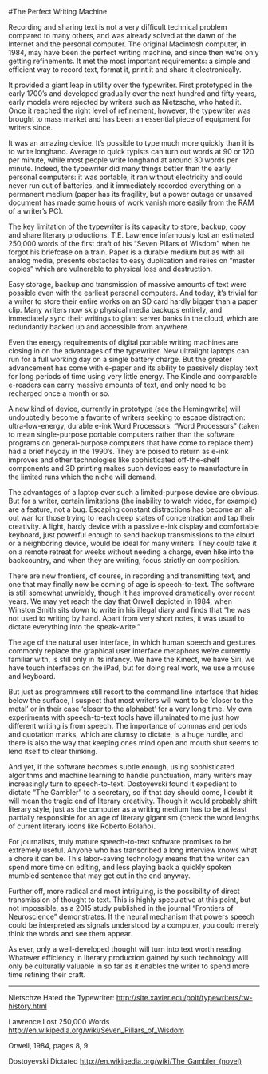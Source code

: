 #The Perfect Writing Machine

Recording and sharing text is not a very difficult technical problem compared to many others, and was already solved at the dawn of the Internet and the personal computer. The original Macintosh computer, in 1984, may have been the perfect writing machine, and since then we’re only getting refinements. It met the most important requirements: a simple and efficient way to record text, format it, print it and share it electronically.

It provided a giant leap in utility over the typewriter. First prototyped in the early 1700’s and developed gradually over the next hundred and fifty years, early models were rejected by writers such as Nietzsche, who hated it. Once it reached the right level of refinement, however, the typewriter was brought to mass market and has been an essential piece of equipment for writers since.

It was an amazing device. It’s possible to type much more quickly than it is to write longhand. Average to quick typists can turn out words at 90 or 120 per minute, while most people write longhand at around 30 words per minute. Indeed, the typewriter did many things better than the early personal computers: it was portable, it ran without electricity and could never run out of batteries, and it immediately recorded everything on a permanent medium (paper has its fragility, but a power outage or unsaved document has made some hours of work vanish more easily from the RAM of a writer’s PC).

The key limitation of the typewriter is its capacity to store, backup, copy and share literary productions. T.E. Lawrence infamously lost an estimated 250,000 words of the first draft of his “Seven Pillars of Wisdom” when he forgot his briefcase on a train. Paper is a durable medium but as with all analog media, presents obstacles to easy duplication and relies on “master copies” which are vulnerable to physical loss and destruction.

Easy storage, backup and transmission of massive amounts of text were possible even with the earliest personal computers. And today, it’s trivial for a writer to store their entire works on an SD card hardly bigger than a paper clip. Many writers now skip physical media backups entirely, and immediately sync their writings to giant server banks in the cloud, which are redundantly backed up and accessible from anywhere.

Even the energy requirements of digital portable writing machines are closing in on the advantages of the typewriter. New ultralight laptops can run for a full working day on a single battery charge. But the greater advancement has come with e-paper and its ability to passively display text for long periods of time using very little energy. The Kindle and comparable e-readers can carry massive amounts of text, and only need to be recharged once a month or so.

A new kind of device, currently in prototype (see the Hemingwrite) will undoubtedly become a favorite of writers seeking to escape distraction: ultra-low-energy, durable e-ink Word Processors. “Word Processors” (taken to mean single-purpose portable computers rather than the software programs on general-purpose computers that have come to replace them) had a brief heyday in the 1990’s. They are poised to return as e-ink improves and other technologies like sophisticated off-the-shelf components and 3D printing makes such devices easy to manufacture in the limited runs which the niche will demand.

The advantages of a laptop over such a limited-purpose device are obvious. But for a writer, certain limitations (the inability to watch video, for example) are a feature, not a bug. Escaping constant distractions has become an all-out war for those trying to reach deep states of concentration and tap their creativity. A light, hardy device with a passive e-ink display and comfortable keyboard, just powerful enough to send backup transmissions to the cloud or a neighboring device, would be ideal for many writers. They could take it on a remote retreat for weeks without needing a charge, even hike into the backcountry, and when they are writing, focus strictly on composition.

There are new frontiers, of course, in recording and transmitting text, and one that may finally now be coming of age is speech-to-text. The software is still somewhat unwieldy, though it has improved dramatically over recent years. We may yet reach the day that Orwell depicted in 1984, when Winston Smith sits down to write in his illegal diary and finds that “he was not used to writing by hand. Apart from very short notes, it was usual to dictate everything into the speak-write.”

The age of the natural user interface, in which human speech and gestures commonly replace the graphical user interface metaphors we’re currently familiar with, is still only in its infancy. We have the Kinect, we have Siri, we have touch interfaces on the iPad, but for doing real work, we use a mouse and keyboard.

But just as programmers still resort to the command line interface that hides below the surface, I suspect that most writers will want to be ‘closer to the metal’ or in their case ‘closer to the alphabet’ for a very long time. My own experiments with speech-to-text tools have illuminated to me just how different writing is from speech. The importance of commas and periods and quotation marks, which are clumsy to dictate, is a huge hurdle, and there is also the way that keeping ones mind open and mouth shut seems to lend itself to clear thinking.

And yet, if the software becomes subtle enough, using sophisticated algorithms and machine learning to handle punctuation, many writers may increasingly turn to speech-to-text. Dostoyevski found it expedient to dictate “The Gambler” to a secretary, so if that day should come, I doubt it will mean the tragic end of literary creativity. Though it would probably shift literary style, just as the computer as a writing medium has to be at least partially responsible for an age of literary gigantism (check the word lengths of current literary icons like Roberto Bolaño).

For journalists, truly mature speech-to-text software promises to be extremely useful. Anyone who has transcribed a long interview knows what a chore it can be. This labor-saving technology means that the writer can spend more time on editing, and less playing back a quickly spoken mumbled sentence that may get cut in the end anyway.

Further off, more radical and most intriguing, is the possibility of direct transmission of thought to text. This is highly speculative at this point, but not impossible, as a 2015 study published in the journal “Frontiers of Neuroscience” demonstrates. If the neural mechanism that powers speech could be interpreted as signals understood by a computer, you could merely think the words and see them appear. 

As ever, only a well-developed thought will turn into text worth reading. Whatever efficiency in literary production gained by such technology will only be culturally valuable in so far as it enables the writer to spend more time refining their craft.


---

Nietschze Hated the Typewriter:
http://site.xavier.edu/polt/typewriters/tw-history.html

Lawrence Lost 250,000 Words
http://en.wikipedia.org/wiki/Seven_Pillars_of_Wisdom

Orwell, 1984, pages 8, 9

Dostoyevski Dictated
http://en.wikipedia.org/wiki/The_Gambler_(novel)








